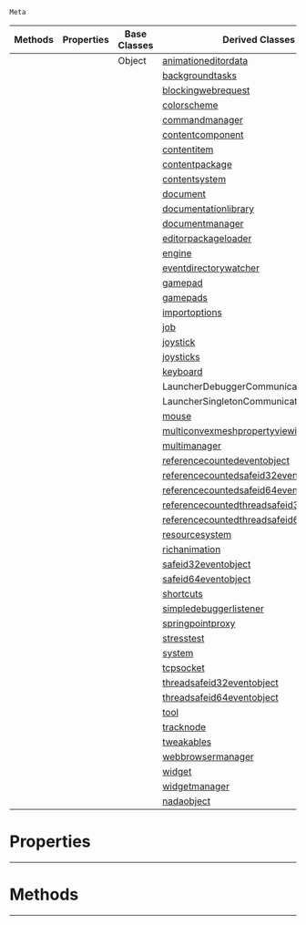  `Meta`

|Methods|Properties|Base Classes|Derived Classes|
|---|---|---|---|
| | |Object|[animationeditordata](https://github.com/ZilchEngine/ZilchDocs/blob/master/code_reference/class_reference/animationeditordata.md)|
| | | |[backgroundtasks](https://github.com/ZilchEngine/ZilchDocs/blob/master/code_reference/class_reference/backgroundtasks.md)|
| | | |[blockingwebrequest](https://github.com/ZilchEngine/ZilchDocs/blob/master/code_reference/class_reference/blockingwebrequest.md)|
| | | |[colorscheme](https://github.com/ZilchEngine/ZilchDocs/blob/master/code_reference/class_reference/colorscheme.md)|
| | | |[commandmanager](https://github.com/ZilchEngine/ZilchDocs/blob/master/code_reference/class_reference/commandmanager.md)|
| | | |[contentcomponent](https://github.com/ZilchEngine/ZilchDocs/blob/master/code_reference/class_reference/contentcomponent.md)|
| | | |[contentitem](https://github.com/ZilchEngine/ZilchDocs/blob/master/code_reference/class_reference/contentitem.md)|
| | | |[contentpackage](https://github.com/ZilchEngine/ZilchDocs/blob/master/code_reference/class_reference/contentpackage.md)|
| | | |[contentsystem](https://github.com/ZilchEngine/ZilchDocs/blob/master/code_reference/class_reference/contentsystem.md)|
| | | |[document](https://github.com/ZilchEngine/ZilchDocs/blob/master/code_reference/class_reference/document.md)|
| | | |[documentationlibrary](https://github.com/ZilchEngine/ZilchDocs/blob/master/code_reference/class_reference/documentationlibrary.md)|
| | | |[documentmanager](https://github.com/ZilchEngine/ZilchDocs/blob/master/code_reference/class_reference/documentmanager.md)|
| | | |[editorpackageloader](https://github.com/ZilchEngine/ZilchDocs/blob/master/code_reference/class_reference/editorpackageloader.md)|
| | | |[engine](https://github.com/ZilchEngine/ZilchDocs/blob/master/code_reference/class_reference/engine.md)|
| | | |[eventdirectorywatcher](https://github.com/ZilchEngine/ZilchDocs/blob/master/code_reference/class_reference/eventdirectorywatcher.md)|
| | | |[gamepad](https://github.com/ZilchEngine/ZilchDocs/blob/master/code_reference/class_reference/gamepad.md)|
| | | |[gamepads](https://github.com/ZilchEngine/ZilchDocs/blob/master/code_reference/class_reference/gamepads.md)|
| | | |[importoptions](https://github.com/ZilchEngine/ZilchDocs/blob/master/code_reference/class_reference/importoptions.md)|
| | | |[job](https://github.com/ZilchEngine/ZilchDocs/blob/master/code_reference/class_reference/job.md)|
| | | |[joystick](https://github.com/ZilchEngine/ZilchDocs/blob/master/code_reference/class_reference/joystick.md)|
| | | |[joysticks](https://github.com/ZilchEngine/ZilchDocs/blob/master/code_reference/class_reference/joysticks.md)|
| | | |[keyboard](https://github.com/ZilchEngine/ZilchDocs/blob/master/code_reference/class_reference/keyboard.md)|
| | | |LauncherDebuggerCommunication|
| | | |LauncherSingletonCommunication|
| | | |[mouse](https://github.com/ZilchEngine/ZilchDocs/blob/master/code_reference/class_reference/mouse.md)|
| | | |[multiconvexmeshpropertyviewinfo](https://github.com/ZilchEngine/ZilchDocs/blob/master/code_reference/class_reference/multiconvexmeshpropertyviewinfo.md)|
| | | |[multimanager](https://github.com/ZilchEngine/ZilchDocs/blob/master/code_reference/class_reference/multimanager.md)|
| | | |[referencecountedeventobject](https://github.com/ZilchEngine/ZilchDocs/blob/master/code_reference/class_reference/referencecountedeventobject.md)|
| | | |[referencecountedsafeid32eventobject](https://github.com/ZilchEngine/ZilchDocs/blob/master/code_reference/class_reference/referencecountedsafeid32eventobject.md)|
| | | |[referencecountedsafeid64eventobject](https://github.com/ZilchEngine/ZilchDocs/blob/master/code_reference/class_reference/referencecountedsafeid64eventobject.md)|
| | | |[referencecountedthreadsafeid32eventobject](https://github.com/ZilchEngine/ZilchDocs/blob/master/code_reference/class_reference/referencecountedthreadsafeid32eventobject.md)|
| | | |[referencecountedthreadsafeid64eventobject](https://github.com/ZilchEngine/ZilchDocs/blob/master/code_reference/class_reference/referencecountedthreadsafeid64eventobject.md)|
| | | |[resourcesystem](https://github.com/ZilchEngine/ZilchDocs/blob/master/code_reference/class_reference/resourcesystem.md)|
| | | |[richanimation](https://github.com/ZilchEngine/ZilchDocs/blob/master/code_reference/class_reference/richanimation.md)|
| | | |[safeid32eventobject](https://github.com/ZilchEngine/ZilchDocs/blob/master/code_reference/class_reference/safeid32eventobject.md)|
| | | |[safeid64eventobject](https://github.com/ZilchEngine/ZilchDocs/blob/master/code_reference/class_reference/safeid64eventobject.md)|
| | | |[shortcuts](https://github.com/ZilchEngine/ZilchDocs/blob/master/code_reference/class_reference/shortcuts.md)|
| | | |[simpledebuggerlistener](https://github.com/ZilchEngine/ZilchDocs/blob/master/code_reference/class_reference/simpledebuggerlistener.md)|
| | | |[springpointproxy](https://github.com/ZilchEngine/ZilchDocs/blob/master/code_reference/class_reference/springpointproxy.md)|
| | | |[stresstest](https://github.com/ZilchEngine/ZilchDocs/blob/master/code_reference/class_reference/stresstest.md)|
| | | |[system](https://github.com/ZilchEngine/ZilchDocs/blob/master/code_reference/class_reference/system.md)|
| | | |[tcpsocket](https://github.com/ZilchEngine/ZilchDocs/blob/master/code_reference/class_reference/tcpsocket.md)|
| | | |[threadsafeid32eventobject](https://github.com/ZilchEngine/ZilchDocs/blob/master/code_reference/class_reference/threadsafeid32eventobject.md)|
| | | |[threadsafeid64eventobject](https://github.com/ZilchEngine/ZilchDocs/blob/master/code_reference/class_reference/threadsafeid64eventobject.md)|
| | | |[tool](https://github.com/ZilchEngine/ZilchDocs/blob/master/code_reference/class_reference/tool.md)|
| | | |[tracknode](https://github.com/ZilchEngine/ZilchDocs/blob/master/code_reference/class_reference/tracknode.md)|
| | | |[tweakables](https://github.com/ZilchEngine/ZilchDocs/blob/master/code_reference/class_reference/tweakables.md)|
| | | |[webbrowsermanager](https://github.com/ZilchEngine/ZilchDocs/blob/master/code_reference/class_reference/webbrowsermanager.md)|
| | | |[widget](https://github.com/ZilchEngine/ZilchDocs/blob/master/code_reference/class_reference/widget.md)|
| | | |[widgetmanager](https://github.com/ZilchEngine/ZilchDocs/blob/master/code_reference/class_reference/widgetmanager.md)|
| | | |[nadaobject](https://github.com/ZilchEngine/ZilchDocs/blob/master/code_reference/class_reference/nadaobject.md)|


 #  Properties


---  
 #  Methods


---  
 

 
